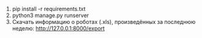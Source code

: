 1) pip install -r requirements.txt
2) python3 manage.py runserver
3) Скачать информацию о роботах (.xls), произведённых за последнюю неделю: 
	http://127.0.0.1:8000/export
